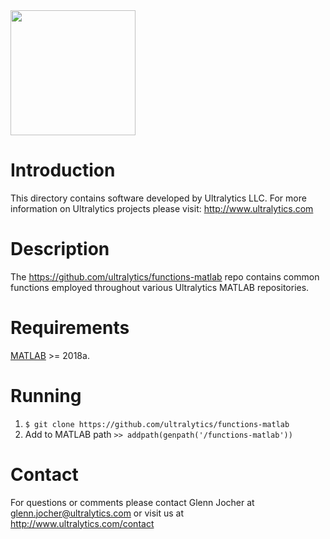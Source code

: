 <img src="https://storage.googleapis.com/ultralytics/UltralyticsLogoName1000×676.png" width="200">  


# Introduction

This directory contains software developed by Ultralytics LLC. For more information on Ultralytics projects please visit:
http://www.ultralytics.com  

# Description

The https://github.com/ultralytics/functions-matlab repo contains common functions employed throughout various Ultralytics MATLAB repositories.

# Requirements

[MATLAB](https://www.mathworks.com/products/matlab.html) >= 2018a.

# Running

1. `$ git clone https://github.com/ultralytics/functions-matlab` 
2. Add to MATLAB path `>> addpath(genpath('/functions-matlab'))`

# Contact

For questions or comments please contact Glenn Jocher at glenn.jocher@ultralytics.com or visit us at http://www.ultralytics.com/contact

